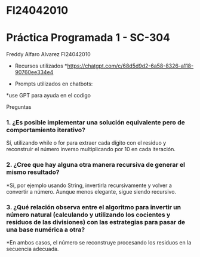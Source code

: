 # FI24042010

# Práctica Programada 1 - SC-304

Freddy Alfaro Alvarez
FI24042010

- Recursos utilizados
*https://chatgpt.com/c/68d5d9d2-6a58-8326-a118-90760ee334e4

- Prompts utilizados en chatbots:

*use GPT para ayuda en el codigo

Preguntas

### 1. ¿Es posible implementar una solución equivalente pero de comportamiento iterativo?
Sí, utilizando  while o for para extraer cada dígito con el residuo y reconstruir el número inverso multiplicando por 10 en cada iteración.

### 2. ¿Cree que hay alguna otra manera recursiva de generar el mismo resultado?
*Si, por ejemplo usando String, invertirla recursivamente y volver a convertir a número. Aunque menos elegante, sigue siendo recursivo.

### 3. ¿Qué relación observa entre el algoritmo para invertir un número natural (calculando y utilizando los cocientes y residuos de las divisiones) con las estrategias para pasar de una base numérica a otra?
*En ambos casos, el número se reconstruye procesando los residuos en la secuencia adecuada.
